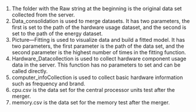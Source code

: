 1. The folder with the Raw string at the beginning is the original data set collected from the server.
2. Data_consolidation is used to merge datasets. It has two parameters, the first is set to the path of the hardware usage dataset, and the second is set to the path of the energy dataset.
3. Picture—Fitting is used to visualize data and build a fitted model. It has two parameters, the first parameter is the path of the data set, and the second parameter is the highest number of times in the fitting function.
4. Hardware_Datacollection is used to collect hardware component usage data in the server. This function has no parameters to set and can be called directly.
5. computer_infoCollection is used to collect basic hardware information such as frequency and brand.
6. cpu.csv is the data set for the central processor units test after the merger.
7. memory.csv is the data set for the memory test after the merger.
